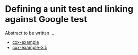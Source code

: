 # Defining a unit test and linking against Google test

Abstract to be written ...

- [cxx-example](cxx-example/)
- [cxx-example-3.5](cxx-example-3.5/)

